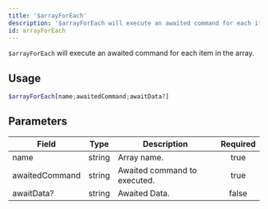 ```yaml
---
title: '$arrayForEach'
description: '$arrayForEach will execute an awaited command for each item in the array.'
id: arrayForEach
---
```


`$arrayForEach` will execute an awaited command for each item in the array.

## Usage

```php
$arrayForEach[name;awaitedCommand;awaitData?]
```

## Parameters

| Field          | Type   | Description                  | Required |
| -------------- | ------ | ---------------------------- |:--------:|
| name           | string | Array name.                  |   true   |
| awaitedCommand | string | Awaited command to executed. |   true   |
| awaitData?     | string | Awaited Data.                |  false   |